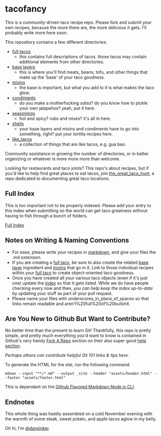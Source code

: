 tacofancy
=========

This is a community-driven taco recipe repo. Please fork and submit your own recipes, because the more there are, the more delicious it gets. I'll probably write more here soon.

This repository contains a few different directories:

* [full tacos](/full_tacos)
    * this contains full descriptions of tacos. those tacos may contain additional elements from other directories.
* [base layers](/base_layers)
    * this is where you'll find meats, beans, tofu, and other things that make up the 'base' of your taco goodness.
* [mixins](/mixins)
    * the base is important, but what you add to it is what makes the taco glow.
* [condiments](/condiments)
    * do you make a motherfucking *salsa*? do you know how to pickle your own jalapeños? yeah, put it here.
* [seasonings](/seasonings)
    * hot and spicy? rubs and mixes? it's all in here.
* [shells](/shells)
    * your base layers and mixins and condiments have to go *into* something, right? put your tortilla recipes here.
* [like_tacos](/like_tacos)
    * a collection of things that are like tacos, e.g. gua bao.
    
Community assistance in growing the number of directories, or in better organizing or whatever is more more more than welcome. 

Looking for restaurants and taco joints? This repo's about recipes, but if you'd like to help find great places to eat tacos, join [the_great_taco_hunt](http://github.com/hunterowens/the_great_taco_hunt), a repo dedicated to documenting great taco locations.

Full Index
----------

This is too important not to be properly indexed. Please add your entry to this index when submitting so the world can get taco greatness without having to fish through a bunch of folders. 

[Full Index](INDEX.md)


Notes on Writing & Naming Conventions
-------------------------------------

* For ease, please write your recipes in [markdown](http://daringfireball.net/projects/markdown/), and give your files the .md extension.
* If you are creating a [full taco](/full_tacos), be sure to also create the related [base layer](/base_layers) ingredient and [mixins](/mixins) that go in it. Link to those individual recipes within your [full taco](/full_tacos) to create object-oriented taco goodness.
* Once you have created all your various taco objects (even if it's just one) update the [index](INDEX.md) so that it gets listed. While we do have people checking every now and then, *you can help keep the index up-to-date* by updating your stuff as part of your pull request.
* Please name your files with underscores_in_place_of_spaces so that links remain readable and aren't%20full%20of%20bullshit. 
  

Are You New to Github But Want to Contribute?
---------------------------------------------

No better time than the present to learn Git! Thankfully, this repo is pretty simple, and pretty much everything you'd want to know is contained in Github's very handy [Fork A Repo](https://help.github.com/articles/fork-a-repo) section on their also super good [help section](https://help.github.com).

_Perhaps others can contribute helpful Git 101 links & tips here._

To generate the HTML for the site, run the following command: 

	mdown --input "**/*.md" --output _site --header "assets/header.html" --footer "assets/footer.html"

This is dependant on the [Github Flavored Markdown Node.js CLI](https://github.com/millermedeiros/gh-markdown-cli).

Endnotes
--------

This whole thing was hastily assembled on a cold November evening with the warmth of some steak, sweet potato, and apple tacos aglow in my belly.

Oh hi, I'm [@dansinker](https://www.twitter.com/dansinker).